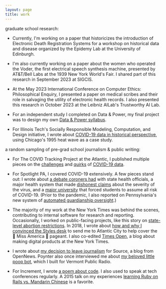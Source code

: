 ```yaml
---
layout: page
title: work
---
```

graduate school research:

- Currently, I'm working on a paper that historicizes the introduction of Electronic Death Registration Systems for a workshop on historical data and disease organized by the Epidemy Lab at the University of Edinburgh.

- I'm also currently working on a paper about the women who operated the Voder, the first electrical speech synthesis machine, presented by AT&T/Bell Labs at the 1939 New York World's Fair. I shared part of this research in September 2023 at SIGCIS.

- At the May 2023 International Conference on Computer Ethics: Philosophical Enquiry, I presented a paper on medical scribes and their role in salvaging the utility of electronic health records. I also presented this research in October 2023 at the Leibniz AILab's Trustworthy AI Lab.

- For an independent study I completed on Data & Power, my final project was to design my own [Data & Power syllabus](Data-Power-Syllabus.pdf).

- For Illinois Tech's Socially Responsible Modeling, Computation, and Design initiative, I wrote about [COVID-19 data in historical perspective](https://soremo.library.iit.edu/index.php/Soremo/article/view/212), using Chicago's 1995 heat wave as a case study.


a random sampling of pre-grad school journalism & public writing:

- For The COVID Tracking Project at the Atlantic, I published multiple pieces on the [challenges](https://www.theatlantic.com/science/archive/2021/05/pandemic-data-america-messy/618987/) and [quirks](https://covidtracking.com/analysis-updates/silent-data-mismatches-are-compromising-key-covid-19-indicators) of [COVID-19 data](https://covidtracking.com/analysis-updates/three-covid-19-data-problems). 

- For Spotlight PA, I covered COVID-19 extensively. A few pieces stand out: I wrote about [a debate coroners had](https://www.spotlightpa.org/news/2020/04/pennsylvania-coronavirus-coroners-testing-communication-health-department/) with state health officials, a major health system that made [dishonest claims](https://www.spotlightpa.org/news/2020/07/coronavirus-less-severe-strain-pennsylvania-upmc-claim/) about the severity of the virus, and a [major university](https://www.spotlightpa.org/news/2020/08/penn-state-coronavirus-covid-19-students-liability-waivers-fall-semester/) that forced students to assume all risk of COVID-19. (Prior to the pandemic, I also reported on Pennsylvania's new system of [automated guardianship oversight](https://www.spotlightpa.org/news/2020/03/pennsylvania-supreme-court-guardianship-seniors/).)

- The majority of my work at the New York Times was behind the scenes, contributing to internal software for research and reporting. Occasionally, I worked on public-facing projects, like this story on [state-level abortion restrictions](https://www.nytimes.com/interactive/2018/07/20/us/mississippi-abortion-restrictions.html). In 2018, I wrote about [how and why I convinced the Styles desk](https://www.nytimes.com/2018/09/12/insider/miss-america-data-software.html) to send me to Atlantic City to help cover the 👑 Miss America 👑 pageant. I also co-edited [Times Open](https://archive.nytimes.com/open.blogs.nytimes.com/), a blog about making digital products at the New York Times.

- I wrote about [my decision to leave journalism](https://source.opennews.org/articles/exit-interviews-sara-simon/) for Source, a blog from OpenNews. Poynter also once interviewed me about [my beloved little poop bot](https://www.poynter.org/tech-tools/2016/you-can-steal-sara-simons-sewage-bot-and-everything-else-she-makes/), which I built for Vermont Public Radio. 

- For Increment, I wrote [a poem about code](https://increment.com/programming-languages/code-poetry/). I also used to speak at tech conferences regularly. A 2015 talk on my experiences [learning Ruby on Rails vs. Mandarin Chinese](https://medium.com/@sarambsimon/learning-fluency-672988a7ae52) is a favorite.